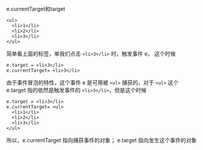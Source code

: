 e.currentTarget和target

```text
<ul>
  <li>1</li>
  <li>2</li>
  <li>3</li>
</ul>
```

简单看上面的标签，单我们点击 `<li>3</li>` 时，触发事件 e， 这个时候

```text
e.target = <li>3</li>
e.currentTarget= <li>3</li>
```

由于事件冒泡的特性，这个事件 e 是可用被 `<ul>` 捕获的，对于 `<ul>` 这个 e.target 指的依然是触发事件的 `<li>3</li>`，但是这个时候

```text
e.target = <li>3</li>
e.currentTarget= <ul>
  <li>1</li>
  <li>2</li>
  <li>3</li>
</ul>
```

所以，e.currentTarget 指向捕获事件的对象； e.target 指向发生这个事件的对象